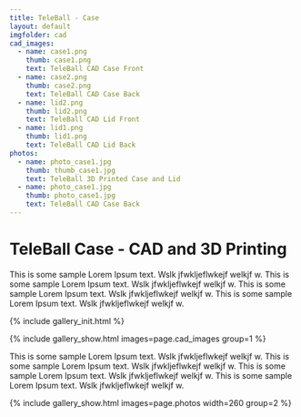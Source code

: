 ```yaml
---
title: TeleBall - Case
layout: default
imgfolder: cad
cad_images:
  - name: case1.png
    thumb: case1.png
    text: TeleBall CAD Case Front
  - name: case2.png
    thumb: case2.png
    text: TeleBall CAD Case Back
  - name: lid2.png
    thumb: lid2.png
    text: TeleBall CAD Lid Front
  - name: lid1.png
    thumb: lid1.png
    text: TeleBall CAD Lid Back
photos:
  - name: photo_case1.jpg
    thumb: thumb_case1.jpg
    text: TeleBall 3D Printed Case and Lid
  - name: photo_case1.jpg
    thumb: photo_case1.jpg
    text: TeleBall CAD Case Back
---
```


TeleBall Case - CAD and 3D Printing
===================================

This is some sample Lorem Ipsum text. Wslk jfwkljeflwkejf welkjf w.
This is some sample Lorem Ipsum text. Wslk jfwkljeflwkejf welkjf w.
This is some sample Lorem Ipsum text. Wslk jfwkljeflwkejf welkjf w.
This is some sample Lorem Ipsum text. Wslk jfwkljeflwkejf welkjf w.

{% include gallery_init.html %}

{% include gallery_show.html images=page.cad_images group=1 %}

This is some sample Lorem Ipsum text. Wslk jfwkljeflwkejf welkjf w.
This is some sample Lorem Ipsum text. Wslk jfwkljeflwkejf welkjf w.
This is some sample Lorem Ipsum text. Wslk jfwkljeflwkejf welkjf w.
This is some sample Lorem Ipsum text. Wslk jfwkljeflwkejf welkjf w.

{% include gallery_show.html images=page.photos width=260 group=2 %}
